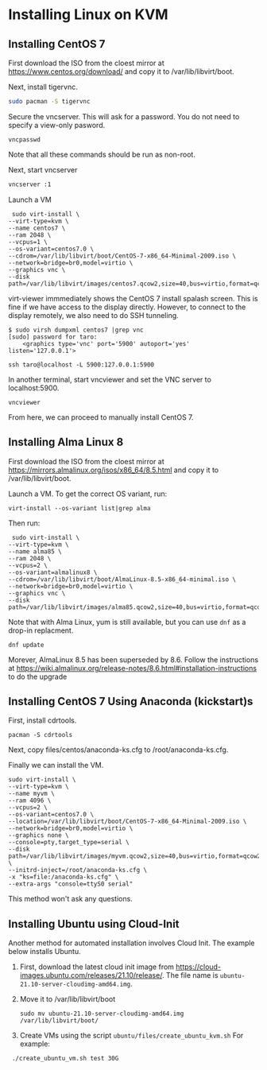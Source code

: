 # Installing Linux on KVM

## Installing CentOS 7

First download the ISO from the cloest mirror at https://www.centos.org/download/ and copy it to /var/lib/libvirt/boot.

Next, install tigervnc.

```bash
sudo pacman -S tigervnc
```

Secure the vncserver. This will ask for a password. You do not need to specify a view-only pasword.

```
vncpasswd
```

Note that all these commands should be run as non-root.

Next, start vncserver

```bash
vncserver :1
```

Launch a VM

```
 sudo virt-install \
--virt-type=kvm \
--name centos7 \
--ram 2048 \
--vcpus=1 \
--os-variant=centos7.0 \
--cdrom=/var/lib/libvirt/boot/CentOS-7-x86_64-Minimal-2009.iso \
--network=bridge=br0,model=virtio \
--graphics vnc \
--disk path=/var/lib/libvirt/images/centos7.qcow2,size=40,bus=virtio,format=qcow2
```

virt-viewer immmediately shows the CentOS 7 install spalash screen. This is fine if we have access to the display directly. However, to connect to the display remotely, we also need to do SSH tunneling.

```
$ sudo virsh dumpxml centos7 |grep vnc
[sudo] password for taro: 
    <graphics type='vnc' port='5900' autoport='yes' listen='127.0.0.1'>

ssh taro@localhost -L 5900:127.0.0.1:5900
```

In another terminal, start vncviewer and set the VNC server to localhost:5900. 

```
vncviewer
```

From here, we can proceed to manually install CentOS 7.

## Installing Alma Linux 8

First download the ISO from the cloest mirror at https://mirrors.almalinux.org/isos/x86_64/8.5.html and copy it to /var/lib/libvirt/boot.

Launch a VM. To get the correct OS variant, run:

```
virt-install --os-variant list|grep alma
```

Then run:

```
 sudo virt-install \
--virt-type=kvm \
--name alma85 \
--ram 2048 \
--vcpus=2 \
--os-variant=almalinux8 \
--cdrom=/var/lib/libvirt/boot/AlmaLinux-8.5-x86_64-minimal.iso \
--network=bridge=br0,model=virtio \
--graphics vnc \
--disk path=/var/lib/libvirt/images/alma85.qcow2,size=40,bus=virtio,format=qcow2
```

Note that with Alma Linux, yum is still available, but you can use `dnf` as a drop-in replacment.

  ```
  dnf update
  ```

Morever, AlmaLinux 8.5 has been superseded by 8.6. Follow the instructions at https://wiki.almalinux.org/release-notes/8.6.html#installation-instructions to do the upgrade



## Installing CentOS 7 Using Anaconda (kickstart)s

First, install cdrtools.

```
pacman -S cdrtools
```

Next, copy files/centos/anaconda-ks.cfg to /root/anaconda-ks.cfg.

Finally we can install the VM.

```
sudo virt-install \
--virt-type=kvm \
--name myvm \
--ram 4096 \
--vcpus=2 \
--os-variant=centos7.0 \
--location=/var/lib/libvirt/boot/CentOS-7-x86_64-Minimal-2009.iso \
--network=bridge=br0,model=virtio \
--graphics none \
--console=pty,target_type=serial \
--disk path=/var/lib/libvirt/images/myvm.qcow2,size=40,bus=virtio,format=qcow2 \
--initrd-inject=/root/anaconda-ks.cfg \
-x "ks=file:/anaconda-ks.cfg" \
--extra-args "console=ttyS0 serial"
```

This method won't ask any questions.

## Installing Ubuntu using Cloud-Init

Another method for automated installation involves Cloud Init. The example below installs Ubuntu.

1. First, download the latest cloud init image from https://cloud-images.ubuntu.com/releases/21.10/release/. The file name is `ubuntu-21.10-server-cloudimg-amd64.img`. 

2. Move it to /var/lib/libvirt/boot

    ```
    sudo mv ubuntu-21.10-server-cloudimg-amd64.img /var/lib/libvirt/boot/
    ```

3. Create VMs using the script `ubuntu/files/create_ubuntu_kvm.sh` For example:

  ```
   ./create_ubuntu_vm.sh test 30G
   ```